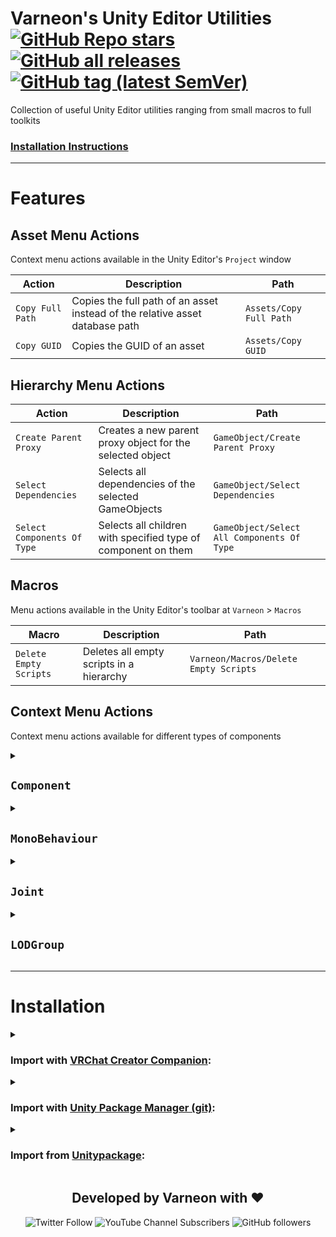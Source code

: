 # Varneon's Unity Editor Utilities [![GitHub Repo stars](https://img.shields.io/github/stars/Varneon/UnityEditorUtilities?style=flat&label=Stars)](https://github.com/Varneon/UnityEditorUtilities/stargazers) [![GitHub all releases](https://img.shields.io/github/downloads/Varneon/UnityEditorUtilities/total?color=blue&label=Downloads&style=flat)](https://github.com/Varneon/UnityEditorUtilities/releases) [![GitHub tag (latest SemVer)](https://img.shields.io/github/v/tag/Varneon/UnityEditorUtilities?color=blue&label=Release&sort=semver&style=flat)](https://github.com/Varneon/UnityEditorUtilities/releases/latest)

Collection of useful Unity Editor utilities ranging from small macros to full toolkits

### [Installation Instructions](#installation)

---

# Features

## Asset Menu Actions

Context menu actions available in the Unity Editor's `Project` window

| Action | Description | Path |
| - | - | - |
| `Copy Full Path` | Copies the full path of an asset instead of the relative asset database path | `Assets/Copy Full Path` |
| `Copy GUID` | Copies the GUID of an asset | `Assets/Copy GUID` |

## Hierarchy Menu Actions

| Action | Description | Path |
| - | - | - |
| `Create Parent Proxy` | Creates a new parent proxy object for the selected object | `GameObject/Create Parent Proxy` |
| `Select Dependencies` | Selects all dependencies of the selected GameObjects | `GameObject/Select Dependencies` |
| `Select Components Of Type` | Selects all children with specified type of component on them | `GameObject/Select All Components Of Type` |

## Macros

Menu actions available in the Unity Editor's toolbar at `Varneon` > `Macros`

| Macro | Description | Path |
| - | - | - |
| `Delete Empty Scripts` | Deletes all empty scripts in a hierarchy | `Varneon/Macros/Delete Empty Scripts` |

## Context Menu Actions

Context menu actions available for different types of components

<details>
<summary>

## `Component`</summary>

| Action | Description |
| - | - |
| `Find Components Of Type In Scene` | Finds all components of type in scene |

</details><details>
<summary>

## `MonoBehaviour`</summary>

| Action | Description |
| - | - |
| `Select Script` | Selects the source script of the MonoBehaviour |

</details><details>
<summary>

## `Joint`</summary>

| Action | Description |
| - | - |
| `Set Connected Body To Parent` | Sets the nearest Rigidbody in any parent as connected body of the joint |
| `Set Connected Body To Child` | Sets the nearest Rigidbody in any child as connected body of the joint |

</details><details>
<summary>

## `LODGroup`</summary>

| Action | Description |
| - | - |
| `Remove Missing Renderers` | Removes missing renderer references from LODGroup. Prevents severe editor [errors](https://github.com/Varneon/UnityEditorUtilities/issues/10) |

</details>

---

# Installation

<details><summary>

### Import with [VRChat Creator Companion](https://vcc.docs.vrchat.com/vpm/packages#user-packages):</summary>

> 1. Download `com.varneon.editor-utilities.zip` from [here](https://github.com/Varneon/UnityEditorUtilities/releases/latest)
> 2. Unpack the .zip somewhere
> 3. In VRChat Creator Companion, navigate to `Settings` > `User Packages` > `Add`
> 4. Navigate to the unpacked folder, `com.varneon.vudon.repository-template` and click `Select Folder`
> 5. `Varneon's Editor Utilities` should now be visible under `Local User Packages` in the project view in VRChat Creator Companion
> 6. Click `Add`

</details><details><summary>

### Import with [Unity Package Manager (git)](https://docs.unity3d.com/2019.4/Documentation/Manual/upm-ui-giturl.html):</summary>

> 1. In the Unity toolbar, select `Window` > `Package Manager` > `[+]` > `Add package from git URL...` 
> 2. Copy and paste the following link into the URL input field: <pre lang="md">https://github.com/Varneon/UnityEditorUtilities.git?path=/Packages/com.varneon.editor-utilities</pre>

</details><details><summary>

### Import from [Unitypackage](https://docs.unity3d.com/2019.4/Documentation/Manual/AssetPackagesImport.html):</summary>

> 1. Download latest `com.varneon.editor-utilities.unitypackage` from [here](https://github.com/Varneon/UnityEditorUtilities/releases/latest)
> 2. Import the downloaded .unitypackage into your Unity project

</details>

<div align="center">

## Developed by Varneon with :hearts:

![Twitter Follow](https://img.shields.io/twitter/follow/Varneon?color=%231c9cea&label=%40Varneon&logo=Twitter&style=for-the-badge)
![YouTube Channel Subscribers](https://img.shields.io/youtube/channel/subscribers/UCKTxeXy7gyaxr-YA9qGWOYg?color=%23FF0000&label=Varneon&logo=YouTube&style=for-the-badge)
![GitHub followers](https://img.shields.io/github/followers/Varneon?color=%23303030&label=Varneon&logo=GitHub&style=for-the-badge)

</div>
